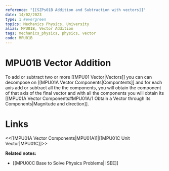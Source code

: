 ```yaml
---
reference: "[[SZPs01B Addition and Subtraction with vectors]]"
date: 14/02/2023
type: 1 #evergreen
topics: Mechanics Physics, University
alias: MPU01B, Vector Addition
tags: mechanics_physics, physics, vector
code: MPU01B
---
```

# MPU01B Vector Addition

To add or subtract two or more [[MPU01 Vector|Vectors]] you can can decompose on [[MPU01A Vector Components|Compontents]] and for each axis add or subtract all the the components, you will obtain the component of that axis of the final vector and with all the components you will obtain its [[MPU01A Vector Components#MPU01A/1 Obtain a Vector through its Components|Magnitude and direction]].

# Links
<<[[MPU01A Vector Components|MPU01A]]|[[MPU01C Unit Vector|MPU01C]]>>

**Related notes:**
- [[MPU00C Base to Solve Physics Problems|I SEE]] 
